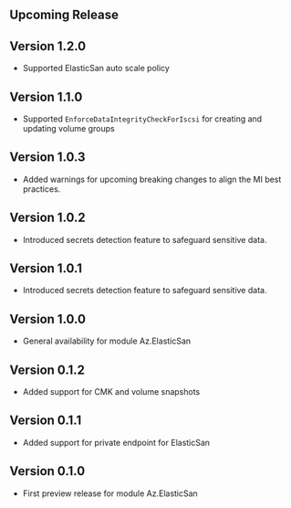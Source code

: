 <!--
    Please leave this section at the top of the change log.

    Changes for the upcoming release should go under the section titled "Upcoming Release", and should adhere to the following format:

    ## Upcoming Release
    * Overview of change #1
        - Additional information about change #1
    * Overview of change #2
        - Additional information about change #2
        - Additional information about change #2
    * Overview of change #3
    * Overview of change #4
        - Additional information about change #4

    ## YYYY.MM.DD - Version X.Y.Z (Previous Release)
    * Overview of change #1
        - Additional information about change #1
-->
## Upcoming Release

## Version 1.2.0
* Supported ElasticSan auto scale policy

## Version 1.1.0
* Supported `EnforceDataIntegrityCheckForIscsi` for creating and updating volume groups

## Version 1.0.3
* Added warnings for upcoming breaking changes to align the MI best practices.

## Version 1.0.2
* Introduced secrets detection feature to safeguard sensitive data.

## Version 1.0.1
* Introduced secrets detection feature to safeguard sensitive data.

## Version 1.0.0
* General availability for module Az.ElasticSan

## Version 0.1.2
* Added support for CMK and volume snapshots

## Version 0.1.1
* Added support for private endpoint for ElasticSan

## Version 0.1.0
* First preview release for module Az.ElasticSan

